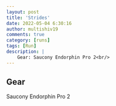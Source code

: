 ```yaml
---
layout: post
title: 'Strides'
date: 2022-05-04 6:30:16
author: multishiv19
comments: true
category: [runs]
tags: [Run]
description: |
    Gear: Saucony Endorphin Pro 2<br/>
---
```


## Gear
Saucony Endorphin Pro 2



<div width='100%' class='strava-embed-placeholder' data-embed-type='activity' data-embed-id='7083090273'></div>
<script src='https://strava-embeds.com/embed.js'></script>
